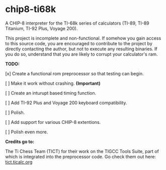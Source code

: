 # chip8-ti68k
A CHIP-8 interpreter for the TI-68k series of calculators (TI-89, TI-89 Titanium, TI-92 Plus, Voyage 200).

This project is incomplete and non-functional. If somehow you gain access to this source code, you are encouraged to contribute to the project by directly contacting the author, but not to execute any resulting binaries. If you do so, understand that you are likely to corrupt your calculator's ram.

**TODO:**

[x]  Create a functional rom preprocessor so that testing can begin.

[ ]  Make it work without crashing. **(Important)**

[ ]	Create an inturupt based timing function.

[ ]	Add TI-92 Plus and Voyage 200 keyboard compatibility.

[ ]	Polish.

[ ]	Add support for various CHIP-8 extentions.

[ ]	Polish even more.


**Credits go to:**

The Ti Chess Team (TICT) for their work on the TIGCC Tools Suite, part of which is integrated into the preprocessor code. Go check them out here: [tict.ticalc.org](https://tict.ticalc.org)